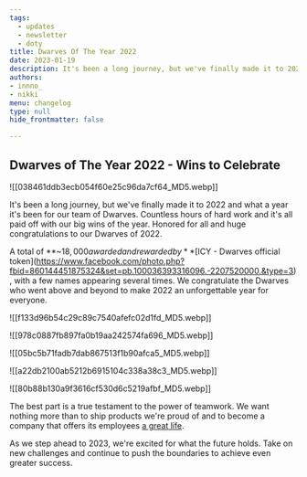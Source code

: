 ```yaml
---
tags: 
  - updates
  - newsletter
  - doty
title: Dwarves Of The Year 2022
date: 2023-01-19
description: It's been a long journey, but we've finally made it to 2022 and what a year it's been for our team of Dwarves. Countless hours of hard work and it's all paid off with our big wins of the year. Honored for all and huge congratulations for our Dwarves of 2022.
authors: 
- innno_
- nikki
menu: changelog
type: null
hide_frontmatter: false

---
```

## Dwarves of The Year 2022 - Wins to Celebrate 

![[038461ddb3ecb054f60e25c96da7cf64_MD5.webp]]

It's been a long journey, but we've finally made it to 2022 and what a year it's been for our team of Dwarves. Countless hours of hard work and it's all paid off with our big wins of the year. Honored for all and huge congratulations to our Dwarves of 2022.

A total of **~$18,000 awarded and rewarded by** [$ICY - Dwarves official token](https://www.facebook.com/photo.php?fbid=860144451875324&set=pb.100036393316096.-2207520000.&type=3), with a few names appearing several times. We congratulate the Dwarves who went above and beyond to make 2022 an unforgettable year for everyone.

![[f133d96b54c29c89c7540afefc02d1fd_MD5.webp]]

![[978c0887fb897fa0b19aa242574fa696_MD5.webp]]

![[05bc5b71fadb7dab867513f1b90afca5_MD5.webp]]

![[a22db2100ab5212b6915104c338a38c3_MD5.webp]]

![[80b88b130a9f3616cf530d6c5219afbf_MD5.webp]]

The best part is a true testament to the power of teamwork. We want nothing more than to ship products we're proud of and to become a company that offers its employees  [a great life](/e81775f35519409c8f274107b7ac8f9b).

As we step ahead to 2023, we're excited for what the future holds. Take on new challenges and continue to push the boundaries to achieve even greater success.
